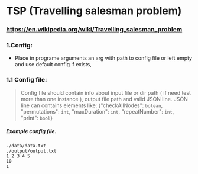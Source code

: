 # TSP (Travelling salesman problem)

### https://en.wikipedia.org/wiki/Travelling_salesman_problem



### 1.Config:

* Place in programe arguments an arg with path to config file or left empty and use default config if exists,

### 1.1 Config file:

> Config file should contain info about input file or dir path ( if need test more than one instance ), output file path and valid JSON line. JSON line can contains elements like:
> {"checkAllNodes": `bolean`, "permutations": `int`, "maxDuration": `int`, "repeatNumber": `int`, "print": `bool`}
 

##### Example config file.
```
./data/data.txt
./output/output.txt
1 2 3 4 5
10
1
```

